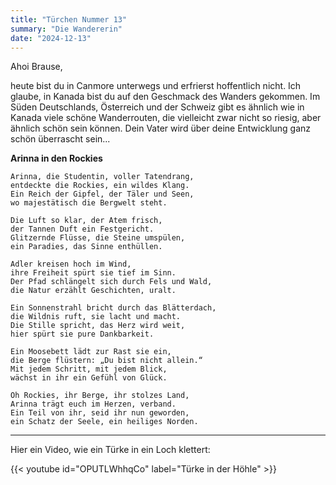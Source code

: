 ```yaml
---
title: "Türchen Nummer 13"
summary: "Die Wandererin"
date: "2024-12-13"
---
```

Ahoi Brause,

heute bist du in Canmore unterwegs und erfrierst hoffentlich nicht. Ich glaube, in Kanada bist du auf den Geschmack des Wanders gekommen. Im Süden Deutschlands, Österreich und der Schweiz gibt es ähnlich wie in Kanada viele schöne Wanderrouten, die vielleicht zwar nicht so riesig, aber ähnlich schön sein können. Dein Vater wird über deine Entwicklung ganz schön überrascht sein...


**Arinna in den Rockies**
```
Arinna, die Studentin, voller Tatendrang,  
entdeckte die Rockies, ein wildes Klang.  
Ein Reich der Gipfel, der Täler und Seen,  
wo majestätisch die Bergwelt steht.  

Die Luft so klar, der Atem frisch,  
der Tannen Duft ein Festgericht.  
Glitzernde Flüsse, die Steine umspülen,  
ein Paradies, das Sinne enthüllen.  

Adler kreisen hoch im Wind,  
ihre Freiheit spürt sie tief im Sinn.  
Der Pfad schlängelt sich durch Fels und Wald,  
die Natur erzählt Geschichten, uralt.  

Ein Sonnenstrahl bricht durch das Blätterdach,  
die Wildnis ruft, sie lacht und macht.  
Die Stille spricht, das Herz wird weit,  
hier spürt sie pure Dankbarkeit.  

Ein Moosebett lädt zur Rast sie ein,  
die Berge flüstern: „Du bist nicht allein.“  
Mit jedem Schritt, mit jedem Blick,  
wächst in ihr ein Gefühl von Glück.  

Oh Rockies, ihr Berge, ihr stolzes Land,  
Arinna trägt euch im Herzen, verband.  
Ein Teil von ihr, seid ihr nun geworden,  
ein Schatz der Seele, ein heiliges Norden.
```

----

Hier ein Video, wie ein Türke in ein Loch klettert:

{{< youtube id="OPUTLWhhqCo" label="Türke in der Höhle" >}}